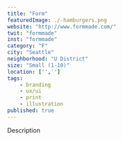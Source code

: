 ```yaml
---
title: "Form"
featuredImage: ./-hamburgers.png
website: "http://www.formmade.com/"
twit: "formmade"
inst: "formmade"
category: "F"
city: "Seattle"
neighborhood: "U District"
size: "Small (1-10)"
location: ['','']
tags:
    - branding
    - ux/ui
    - print
    - illustration
published: true
---
```


Description
